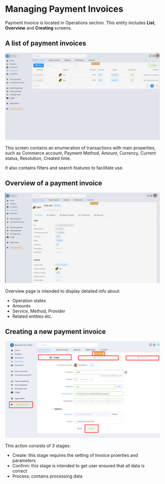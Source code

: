 # Managing Payment Invoices

Payment Invoice is located in Operations section. This entity includes **List**, **Overview** and **Creating** screens.

## A list of payment invoices

![Payment Invoice](images/payment_invoice_list.png)

This screen contains an enumeration of transactions with main properties, such as Commerce account, Payment Method, Amount, Currency, Current status, Resolution, Created time.

It also contains filters and search features to facilitate use.

## Overview of a payment invoice

![Payment Invoice](images/payment_invoice_overview.png)

Overview page is intended to display detailed info about:

- Operation states
- Amounts
- Service, Method, Provider
- Related entities etc. 

## Creating a new payment invoice

![Payment Invoice](images/invoice_creating.png)

This action consists of 3 stages:

- Create: this stage requires the setting of Invoice proerties and parameters
- Confirm: this stage is intended to get user ensured that all data is correct 
- Process: contains processing data 